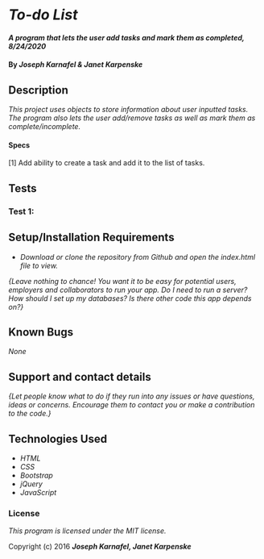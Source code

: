# _To-do List_

#### _A program that lets the user add tasks and mark them as completed, 8/24/2020_

#### By _**Joseph Karnafel & Janet Karpenske**_

## Description

_This project uses objects to store information about user inputted tasks. The program also lets the user add/remove tasks as well as mark them as complete/incomplete._

#### Specs

[1] Add ability to create a task and add it to the list of tasks.

## Tests
### Test 1:


## Setup/Installation Requirements

* _Download or clone the repository from Github and open the index.html file to view._

_{Leave nothing to chance! You want it to be easy for potential users, employers and collaborators to run your app. Do I need to run a server? How should I set up my databases? Is there other code this app depends on?}_

## Known Bugs

_None_

## Support and contact details

_{Let people know what to do if they run into any issues or have questions, ideas or concerns.  Encourage them to contact you or make a contribution to the code.}_

## Technologies Used

* _HTML_
* _CSS_
* _Bootstrap_
* _jQuery_
* _JavaScript_

### License

*This program is licensed under the MIT license.*

Copyright (c) 2016 **_Joseph Karnafel, Janet Karpenske_**